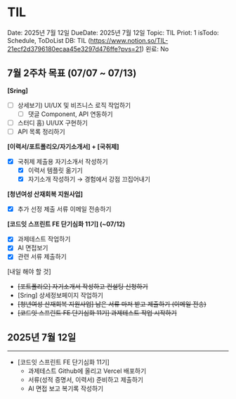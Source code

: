 # TIL

Date: 2025년 7월 12일
DueDate: 2025년 7월 12일
Topic: TIL
Priot: 1
isTodo: Schedule, ToDoList
DB: TIL (https://www.notion.so/TIL-21ecf2d3796180ecaa45e3297d476ffe?pvs=21)
왼료: No

## 7월 2주차 목표 (07/07 ~ 07/13)

**[Sring]**

- [ ]  상세보기) UI/UX 및 비즈니스 로직 작업하기
    - [ ]  댓글 Component, API 연동하기
- [ ]  스터디 홈) UI/UX 구현하기
- [ ]  API 목록 정리하기

**[이력서/포트폴리오/자기소개서] + [국취제]**

- [x]  국취제 제출용 자기소개서 작성하기
    - [x]  이력서 템플릿 옮기기
    - [x]  자기소개 작성하기 → 경험에서 강점 끄집어내기

**[청년여성 산재회복 지원사업]** 

- [x]  추가 선정 제출 서류 이메일 전송하기

**[코드잇 스프린트 FE 단기심화 11기] (~07/12)**

- [x]  과제테스트 작업하기
- [x]  AI 면접보기
- [x]  관련 서류 제출하기

[내일 해야 할 것] 

- ~~[포트폴리오] 자기소개서 작성하고 컨설팅 신청하기~~
- [Sring] 상세정보페이지 작업하기
- ~~[청년여성 산재회복 지원사업] 남은 서류 마저 받고 제출하기 (이메일 전송)~~
- ~~[코드잇 스프린트 FE 단기심화 11기] 과제테스트 작업 시작하기~~

## 2025년 7월 12일

---

- [코드잇 스프린트 FE 단기심화 11기]
    - 과제테스트 Github에 올리고 Vercel 배포하기
    - 서류(성적 증명서, 이력서) 준비하고 제출하기
    - AI 면접 보고 복기록 작성하기